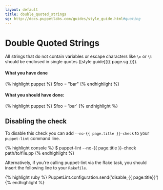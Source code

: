 ```yaml
---
layout: default
title: double_quoted_strings
sg: http://docs.puppetlabs.com/guides/style_guide.html#quoting
---
```


# Double Quoted Strings

All strings that do not contain variables or escape characters like `\n` or
`\t` should be enclosed in single quotes ([style guide]({{ page.sg }})).

#### What you have done
{% highlight puppet %}
  $foo = "bar"
{% endhighlight %}

#### What you should have done:
{% highlight puppet %}
  $foo = 'bar'
{% endhighlight %}

## Disabling the check

To disable this check you can add `--no-{{ page.title }}-check` to your
`puppet-lint` command line.

{% highlight console %}
$ puppet-lint --no-{{ page.title }}-check path/to/file.pp
{% endhighlight %}

Alternatively, if you're calling puppet-lint via the Rake task, you should
insert the following line to your `Rakefile`.

{% highlight ruby %}
PuppetLint.configuration.send('disable_{{ page.title}}')
{% endhighlight %}
